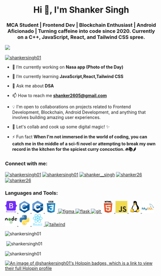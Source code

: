 

<h1 align="center">Hi 👋, I'm Shanker Singh</h1>
<h3 align="center">MCA Student | Frontend Dev | Blockchain Enthusiast | Android Aficionado |
 Turning caffeine into code since 2020. Currently on a C++, JavaScript, React, and Tailwind CSS spree.</h3>


![](https://leetcard.jacoblin.cool/shanker26?ext=heatmap)


<p align="left"> <a href="https://github.com/ryo-ma/github-profile-trophy"><img src="https://github-profile-trophy.vercel.app/?username=shankersingh01" alt="shankersingh01" /></a> </p>

- 🔭 I’m currently working on **Nasa app (Photo of the Day)**

- 🌱 I’m currently learning **JavaScript,React,Tailwind CSS**

- 💬 Ask me about **DSA**

- 📫 How to reach me **shanker2605@gmail.com**

- 💡 I'm open to collaborations on projects related to Frontend Development, Blockchain, Android Development, and anything that involves building amazing user experiences.

- 🚀 Let's collab and cook up some digital magic! ✨

- ⚡ Fun fact **When I'm not immersed in the world of coding, you can catch me in the middle of a sci-fi novel or attempting to break my own record in the kitchen for the spiciest curry concoction. 🔥📚🌶️**

<h3 align="left">Connect with me:</h3>
<p align="left">
<a href="https://twitter.com/shankersingh01" target="blank"><img align="center" src="https://raw.githubusercontent.com/rahuldkjain/github-profile-readme-generator/master/src/images/icons/Social/twitter.svg" alt="shankersingh01" height="30" width="40" /></a>
<a href="https://linkedin.com/in/shankersingh01" target="blank"><img align="center" src="https://raw.githubusercontent.com/rahuldkjain/github-profile-readme-generator/master/src/images/icons/Social/linked-in-alt.svg" alt="shankersingh01" height="30" width="40" /></a>
<a href="https://instagram.com/shanker__singh" target="blank"><img align="center" src="https://raw.githubusercontent.com/rahuldkjain/github-profile-readme-generator/master/src/images/icons/Social/instagram.svg" alt="shanker__singh" height="30" width="40" /></a>
<a href="https://codeforces.com/profile/shanker26" target="blank"><img align="center" src="https://raw.githubusercontent.com/rahuldkjain/github-profile-readme-generator/master/src/images/icons/Social/codeforces.svg" alt="shanker26" height="30" width="40" /></a>
<a href="https://www.leetcode.com/shanker26" target="blank"><img align="center" src="https://raw.githubusercontent.com/rahuldkjain/github-profile-readme-generator/master/src/images/icons/Social/leet-code.svg" alt="shanker26" height="30" width="40" /></a>
</p>

<h3 align="left">Languages and Tools:</h3>
<p align="left"> <a href="https://getbootstrap.com" target="_blank" rel="noreferrer"> <img src="https://raw.githubusercontent.com/devicons/devicon/master/icons/bootstrap/bootstrap-plain-wordmark.svg" alt="bootstrap" width="40" height="40"/> </a> <a href="https://www.cprogramming.com/" target="_blank" rel="noreferrer"> <img src="https://raw.githubusercontent.com/devicons/devicon/master/icons/c/c-original.svg" alt="c" width="40" height="40"/> </a> <a href="https://www.w3schools.com/cpp/" target="_blank" rel="noreferrer"> <img src="https://raw.githubusercontent.com/devicons/devicon/master/icons/cplusplus/cplusplus-original.svg" alt="cplusplus" width="40" height="40"/> </a> <a href="https://www.w3schools.com/css/" target="_blank" rel="noreferrer"> <img src="https://raw.githubusercontent.com/devicons/devicon/master/icons/css3/css3-original-wordmark.svg" alt="css3" width="40" height="40"/> </a> <a href="https://www.figma.com/" target="_blank" rel="noreferrer"> <img src="https://www.vectorlogo.zone/logos/figma/figma-icon.svg" alt="figma" width="40" height="40"/> </a> <a href="https://flask.palletsprojects.com/" target="_blank" rel="noreferrer"> <img src="https://www.vectorlogo.zone/logos/pocoo_flask/pocoo_flask-icon.svg" alt="flask" width="40" height="40"/> </a> <a href="https://git-scm.com/" target="_blank" rel="noreferrer"> <img src="https://www.vectorlogo.zone/logos/git-scm/git-scm-icon.svg" alt="git" width="40" height="40"/> </a> <a href="https://www.w3.org/html/" target="_blank" rel="noreferrer"> <img src="https://raw.githubusercontent.com/devicons/devicon/master/icons/html5/html5-original-wordmark.svg" alt="html5" width="40" height="40"/> </a> <a href="https://developer.mozilla.org/en-US/docs/Web/JavaScript" target="_blank" rel="noreferrer"> <img src="https://raw.githubusercontent.com/devicons/devicon/master/icons/javascript/javascript-original.svg" alt="javascript" width="40" height="40"/> </a> <a href="https://www.linux.org/" target="_blank" rel="noreferrer"> <img src="https://raw.githubusercontent.com/devicons/devicon/master/icons/linux/linux-original.svg" alt="linux" width="40" height="40"/> </a> <a href="https://www.mysql.com/" target="_blank" rel="noreferrer"> <img src="https://raw.githubusercontent.com/devicons/devicon/master/icons/mysql/mysql-original-wordmark.svg" alt="mysql" width="40" height="40"/> </a> <a href="https://nodejs.org" target="_blank" rel="noreferrer"> <img src="https://raw.githubusercontent.com/devicons/devicon/master/icons/nodejs/nodejs-original-wordmark.svg" alt="nodejs" width="40" height="40"/> </a> <a href="https://www.python.org" target="_blank" rel="noreferrer"> <img src="https://raw.githubusercontent.com/devicons/devicon/master/icons/python/python-original.svg" alt="python" width="40" height="40"/> </a> <a href="https://reactjs.org/" target="_blank" rel="noreferrer"> <img src="https://raw.githubusercontent.com/devicons/devicon/master/icons/react/react-original-wordmark.svg" alt="react" width="40" height="40"/> </a> <a href="https://tailwindcss.com/" target="_blank" rel="noreferrer"> <img src="https://www.vectorlogo.zone/logos/tailwindcss/tailwindcss-icon.svg" alt="tailwind" width="40" height="40"/> </a> </p>

<p><img align="cemter" src="https://github-readme-stats.vercel.app/api/top-langs?username=shankersingh01&show_icons=true&locale=en&layout=compact" alt="shankersingh01" /></p>

<p>&nbsp;<img align="center" src="https://github-readme-stats.vercel.app/api?username=shankersingh01&show_icons=true&locale=en" alt="shankersingh01" /></p>

<p><img align="center" src="https://github-readme-streak-stats.herokuapp.com/?user=shankersingh01&" alt="shankersingh01" /></p>



[![An image of @shankersingh01's Holopin badges, which is a link to view their full Holopin profile](https://holopin.me/shankersingh01)](https://holopin.io/@shankersingh01)

<!---
shankersingh01/shankersingh01 is a ✨ special ✨ repository because its `README.md` (this file) appears on your GitHub profile.
You can click the Preview link to take a look at your changes.
--->

